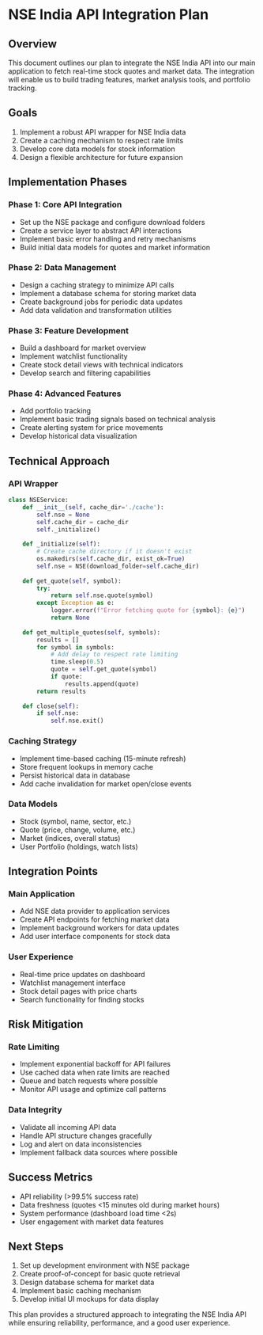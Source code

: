 # NSE India API Integration Plan

## Overview
This document outlines our plan to integrate the NSE India API into our main application to fetch real-time stock quotes and market data. The integration will enable us to build trading features, market analysis tools, and portfolio tracking.

## Goals
1. Implement a robust API wrapper for NSE India data
2. Create a caching mechanism to respect rate limits
3. Develop core data models for stock information
4. Design a flexible architecture for future expansion

## Implementation Phases

### Phase 1: Core API Integration
- Set up the NSE package and configure download folders
- Create a service layer to abstract API interactions
- Implement basic error handling and retry mechanisms
- Build initial data models for quotes and market information

### Phase 2: Data Management
- Design a caching strategy to minimize API calls
- Implement a database schema for storing market data
- Create background jobs for periodic data updates
- Add data validation and transformation utilities

### Phase 3: Feature Development
- Build a dashboard for market overview
- Implement watchlist functionality
- Create stock detail views with technical indicators
- Develop search and filtering capabilities

### Phase 4: Advanced Features
- Add portfolio tracking
- Implement basic trading signals based on technical analysis
- Create alerting system for price movements
- Develop historical data visualization

## Technical Approach

### API Wrapper
```python
class NSEService:
    def __init__(self, cache_dir='./cache'):
        self.nse = None
        self.cache_dir = cache_dir
        self._initialize()
    
    def _initialize(self):
        # Create cache directory if it doesn't exist
        os.makedirs(self.cache_dir, exist_ok=True)
        self.nse = NSE(download_folder=self.cache_dir)
    
    def get_quote(self, symbol):
        try:
            return self.nse.quote(symbol)
        except Exception as e:
            logger.error(f"Error fetching quote for {symbol}: {e}")
            return None
    
    def get_multiple_quotes(self, symbols):
        results = []
        for symbol in symbols:
            # Add delay to respect rate limiting
            time.sleep(0.5)
            quote = self.get_quote(symbol)
            if quote:
                results.append(quote)
        return results
    
    def close(self):
        if self.nse:
            self.nse.exit()
```

### Caching Strategy
- Implement time-based caching (15-minute refresh)
- Store frequent lookups in memory cache
- Persist historical data in database
- Add cache invalidation for market open/close events

### Data Models
- Stock (symbol, name, sector, etc.)
- Quote (price, change, volume, etc.)
- Market (indices, overall status)
- User Portfolio (holdings, watch lists)

## Integration Points

### Main Application
- Add NSE data provider to application services
- Create API endpoints for fetching market data
- Implement background workers for data updates
- Add user interface components for stock data

### User Experience
- Real-time price updates on dashboard
- Watchlist management interface
- Stock detail pages with price charts
- Search functionality for finding stocks

## Risk Mitigation

### Rate Limiting
- Implement exponential backoff for API failures
- Use cached data when rate limits are reached
- Queue and batch requests where possible
- Monitor API usage and optimize call patterns

### Data Integrity
- Validate all incoming API data
- Handle API structure changes gracefully
- Log and alert on data inconsistencies
- Implement fallback data sources where possible

## Success Metrics
- API reliability (>99.5% success rate)
- Data freshness (quotes <15 minutes old during market hours)
- System performance (dashboard load time <2s)
- User engagement with market data features

## Next Steps
1. Set up development environment with NSE package
2. Create proof-of-concept for basic quote retrieval
3. Design database schema for market data
4. Implement basic caching mechanism
5. Develop initial UI mockups for data display

This plan provides a structured approach to integrating the NSE India API while ensuring reliability, performance, and a good user experience. 